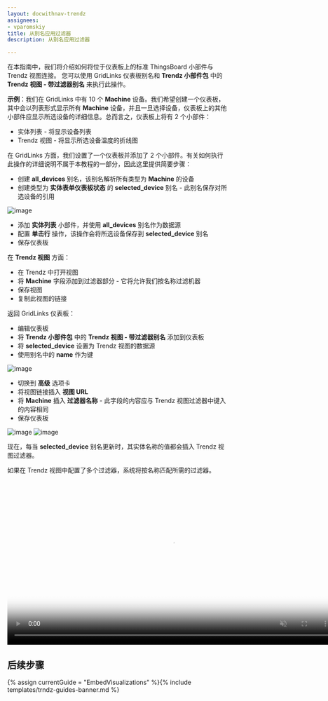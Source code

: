 ```yaml
---
layout: docwithnav-trendz
assignees:
- vparomskiy
title: 从别名应用过滤器
description: 从别名应用过滤器

---
```


在本指南中，我们将介绍如何将位于仪表板上的标准 ThingsBoard 小部件与 Trendz 视图连接。
您可以使用 GridLinks 仪表板别名和 **Trendz 小部件包** 中的 **Trendz 视图 - 带过滤器别名** 来执行此操作。

**示例**：我们在 GridLinks 中有 10 个 **Machine** 设备。我们希望创建一个仪表板，其中会以列表形式显示所有 **Machine** 设备，并且一旦选择设备，仪表板上的其他小部件应显示所选设备的详细信息。总而言之，仪表板上将有 2 个小部件：
* 实体列表 - 将显示设备列表
* Trendz 视图 - 将显示所选设备温度的折线图

在 GridLinks 方面，我们设置了一个仪表板并添加了 2 个小部件。有关如何执行此操作的详细说明不属于本教程的一部分，因此这里提供简要步骤：
* 创建 **all_devices** 别名，该别名解析所有类型为 **Machine** 的设备
* 创建类型为 **实体表单仪表板状态** 的 **selected_device** 别名 - 此别名保存对所选设备的引用

![image](/images/trendz/embed-tb-alias.png)

* 添加 **实体列表** 小部件，并使用 **all_devices** 别名作为数据源
* 配置 **单击行** 操作，该操作会将所选设备保存到 **selected_device** 别名
* 保存仪表板

在 **Trendz 视图** 方面：
* 在 Trendz 中打开视图
* 将 **Machine** 字段添加到过滤器部分 - 它将允许我们按名称过滤机器
* 保存视图
* 复制此视图的链接

返回 GridLinks 仪表板：
* 编辑仪表板
* 将 **Trendz 小部件包** 中的 **Trendz 视图 - 带过滤器别名** 添加到仪表板
* 将 **selected_device** 设置为 Trendz 视图的数据源
* 使用别名中的 **name** 作为键

![image](/images/trendz/embed-trndz-alias.png)

* 切换到 **高级** 选项卡
* 将视图链接插入 **视图 URL**
* 将 **Machine** 插入 **过滤器名称** - 此字段的内容应与 Trendz 视图过滤器中键入的内容相同
* 保存仪表板

![image](/images/trendz/embed-trndz-filter-name.png)
![image](/images/trendz/embed-tb-filter-name.png)

现在，每当 **selected_device** 别名更新时，其实体名称的值都会插入 Trendz 视图过滤器。

如果在 Trendz 视图中配置了多个过滤器，系统将按名称匹配所需的过滤器。

<div class="image-block">
    <div class="image-wrapper">
       <video poster="/images/trendz/embed-trndz-alias.png" autoplay="" loop="" preload="auto" muted="" style="width: 750px">
            <source src="https://tb-videos.s3-us-west-1.amazonaws.com/trndz-alias-connect.webm" type="video/webm">                 
        </video> 
    </div>
</div>

## 后续步骤

{% assign currentGuide = "EmbedVisualizations" %}{% include templates/trndz-guides-banner.md %}